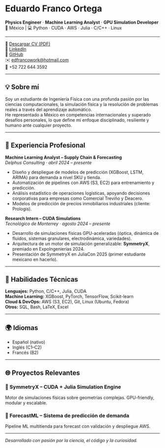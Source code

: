 # Eduardo Franco Ortega

**Physics Engineer** · **Machine Learning Analyst** · **GPU Simulation Developer**  
📍 México | 💻 Python · CUDA · AWS · Julia · C/C++ · Linux

---

📄 [Descargar CV (PDF)](https://github.com/Misthyc32/Eduardo-Franco/raw/main/CV_EduardoF_work.pdf)  
🔗 [LinkedIn](https://www.linkedin.com/in/eduardo-franco-ortega-ingeniero-fisico/)  
💼 [GitHub](https://github.com/Misthyc32)  
✉️ [edfrancowork@hotmail.com](mailto:edfrancowork@hotmail.com)  
📱 +52 722 644 3592  

---

## 💡 Sobre mí

Soy un estudiante de Ingeniería Física con una profunda pasión por las ciencias computacionales, la simulación física y la resolución de problemas reales a través del aprendizaje automático.  
He representado a México en competencias internacionales y superado desafíos personales, lo que define mi enfoque disciplinado, resiliente y humano ante cualquier proyecto.

---

## 💼 Experiencia Profesional

**Machine Learning Analyst – Supply Chain & Forecasting**  
*Delphus Consulting · abril 2024 – presente*

- Diseño y despliegue de modelos de predicción (XGBoost, LSTM, ARIMA) para demanda a nivel SKU y tienda.
- Automatización de pipelines con AWS (S3, EC2) para entrenamiento y predicción.
- Análisis estadístico de operaciones logísticas, apoyando decisiones corporativas para empresas como Comercial Treviño y Deacero.
- Modelos de predicción de precios inmobiliarios industriales (cliente: Prologis).

**Research Intern – CUDA Simulations**  
*Tecnológico de Monterrey · agosto 2024 – presente*

- Desarrollo de simulaciones físicas GPU-aceleradas (óptica, dinámica de fluidos, sistemas granulares, electrodinámica, variedades).
- Arquitectura de un motor de simulación generalizable: **SymmetryX**, premiado en ExpoIngenierías 2024.
- Presentación de SymmetryX en JuliaCon 2025 (primer estudiante mexicano en hacerlo).

---

## 🔧 Habilidades Técnicas

**Lenguajes:** Python, C/C++, Julia, CUDA  
**Machine Learning:** XGBoost, PyTorch, TensorFlow, Scikit-learn  
**Cloud & DevOps:** AWS (S3, EC2), Git, Linux (Ubuntu, Fedora)  
**Otros:** SQL, Bash, LaTeX, Excel

---

## 🌍 Idiomas

- Español (nativo)  
- Inglés (C1–C2)  
- Francés (B2)

---

## 🌐 Proyectos Relevantes

### 🔹 SymmetryX – CUDA + Julia Simulation Engine
Motor de simulaciones físicas sobre geometrías complejas. GPU-friendly, modular y escalable.

### 🔹 ForecastML – Sistema de predicción de demanda
Pipeline ML multitienda para forecast con validación y despliegue AWS.

---

_Desarrollado con pasión por la ciencia, el código y la curiosidad._

